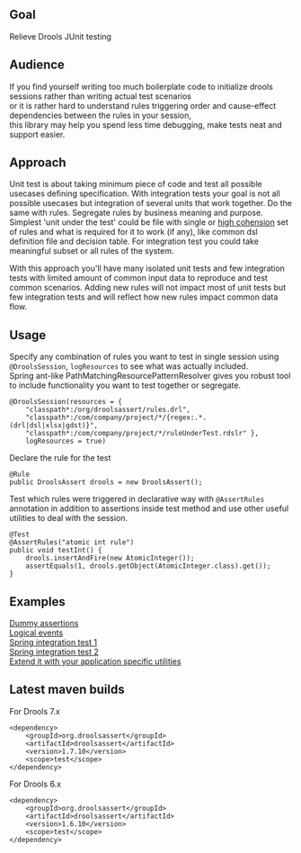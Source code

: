 ## Goal

Relieve Drools JUnit testing 

## Audience

If you find yourself writing too much boilerplate code to initialize drools sessions rather than writing actual test scenarios    
or it is rather hard to understand rules triggering order and cause-effect dependencies between the rules in your session,  
this library may help you spend less time debugging, make tests neat and support easier.  

## Approach

Unit test is about taking minimum piece of code and test all possible usecases defining specification. With integration tests your goal is not all possible usecases but integration of several units that work together. Do the same with rules. Segregate rules by business meaning and purpose. Simplest 'unit under the test' could be file with single or [high cohension](https://stackoverflow.com/questions/10830135/what-is-high-cohesion-and-how-to-use-it-make-it) set of rules and what is required for it to work (if any), like common dsl definition file and decision table. For integration test you could take meaningful subset or all rules of the system. 

With this approach you'll have many isolated unit tests and few integration tests with limited amount of common input data to reproduce and test common scenarios. Adding new rules will not impact most of unit tests but few integration tests and will reflect how new rules impact common data flow.

## Usage

Specify any combination of rules you want to test in single session using `@DroolsSession`, `logResources` to see what was actually included.  
Spring ant-like PathMatchingResourcePatternResolver gives you robust tool to include functionality you want to test together or segregate.  

	@DroolsSession(resources = {
		"classpath*:/org/droolsassert/rules.drl",
		"classpath*:/com/company/project/*/{regex:.*.(drl|dsl|xlsx|gdst)}",
		"classpath*:/com/company/project/*/ruleUnderTest.rdslr" },
		logResources = true)

Declare the rule for the test

	@Rule
	public DroolsAssert drools = new DroolsAssert();

Test which rules were triggered in declarative way with `@AssertRules` annotation in addition to assertions inside test method and use other useful utilities to deal with the session.

	@Test
	@AssertRules("atomic int rule")
	public void testInt() {
		drools.insertAndFire(new AtomicInteger());
		assertEquals(1, drools.getObject(AtomicInteger.class).get());
	}

## Examples

[Dummy assertions](https://github.com/droolsassert/droolsassert/wiki/1.-Dummy-assertions)  
[Logical events](https://github.com/droolsassert/droolsassert/wiki/2.-Logical-events)  
[Spring integration test 1](https://github.com/droolsassert/droolsassert/wiki/3.-Spring-integration-test-1)  
[Spring integration test 2](https://github.com/droolsassert/droolsassert/wiki/4.-Spring-integration-test-2)  
[Extend it with your application specific utilities](https://github.com/droolsassert/droolsassert/wiki/5.-Extension-example)  

## Latest maven builds

For Drools 7.x  

    <dependency>
        <groupId>org.droolsassert</groupId>
        <artifactId>droolsassert</artifactId>
        <version>1.7.10</version>
        <scope>test</scope>
    </dependency>

For Drools 6.x  

    <dependency>
        <groupId>org.droolsassert</groupId>
        <artifactId>droolsassert</artifactId>
        <version>1.6.10</version>
        <scope>test</scope>
    </dependency>
